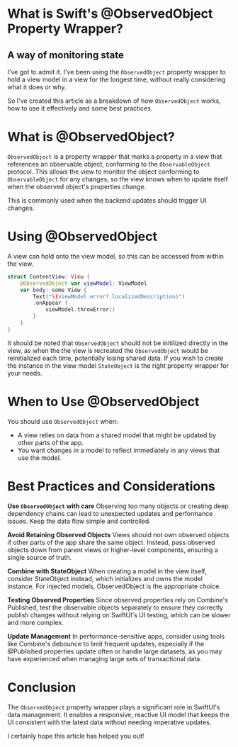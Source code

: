 # What is Swift's @ObservedObject Property Wrapper?
## A way of monitoring state

I've got to admit it. I've been using the `ObservedObject` property wrapper to hold a view model in a view for the longest time, without really considering what it does or why.

So I've created this article as a breakdown of how `ObservedObject` works, how to use it effectively and some best practices.

# What is @ObservedObject?
`ObservedObject` is a property wrapper that marks a property in a view that references an observable object, conforming to the `ObservableObject` protocol. This allows the view to monitor the object conforming to `ObservableObject` for any changes, so the view knows when to update itself when the observed object's properties change.

This is commonly used when the backend updates should trigger UI changes.

# Using @ObservedObject
A view can hold onto the view model, so this can be accessed from within the view.

```swift
struct ContentView: View {
    @ObservedObject var viewModel: ViewModel
    var body: some View {
        Text("\(viewModel.error?.localizedDescription)")
        .onAppear {
            viewModel.throwError()
        }
    }
}
```

It should be noted that `ObservedObject` should not be initilized directly in the view, as when the the view is recreated the `ObservedObject` would be reinitialized each time, potentially losing shared data. If you wish to create the instance in the view model `StateObject` is the right property wrapper for your needs.

# When to Use @ObservedObject
You should use `ObservedObject` when:

- A view relies on data from a shared model that might be updated by other parts of the app.
- You want changes in a model to reflect immediately in any views that use the model.

# Best Practices and Considerations

**Use `ObservedObject` with care**
Observing too many objects or creating deep dependency chains can lead to unexpected updates and performance issues. Keep the data flow simple and controlled.

**Avoid Retaining Observed Objects**
Views should not own observed objects if other parts of the app share the same object. Instead, pass observed objects down from parent views or higher-level components, ensuring a single source of truth.

**Combine with StateObject**
When creating a model in the view itself, consider StateObject instead, which initializes and owns the model instance. For injected models, ObservedObject is the appropriate choice.

**Testing Observed Properties**
Since observed properties rely on Combine's Published, test the observable objects separately to ensure they correctly publish changes without relying on SwiftUI's UI testing, which can be slower and more complex.

**Update Management**
In performance-sensitive apps, consider using tools like Combine's debounce to limit frequent updates, especially if the @Published properties update often or handle large datasets, as you may have experienced when managing large sets of transactional data.

# Conclusion
The `ObservedObject` property wrapper plays a significant role in SwiftUI's data management. It enables a responsive, reactive UI model that keeps the UI consistent with the latest data without needing imperative updates.

I certainly hope this article has helped you out!
